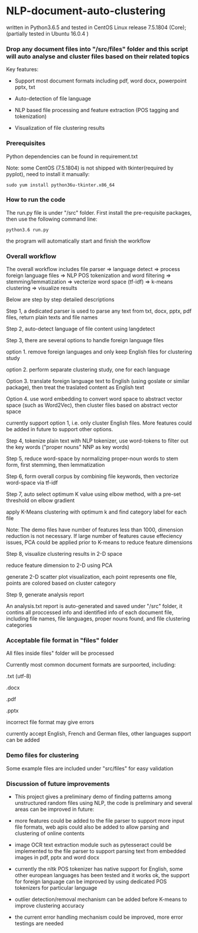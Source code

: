 # NLP-document-auto-clustering

written in Python3.6.5 and tested in CentOS Linux release 7.5.1804 (Core); (partially tested in Ubuntu 16.0.4 )

### Drop any document files into  "/src/files" folder and this script will auto analyse and cluster files based on their related topics

Key features:

- Support most document formats including pdf, word docx, powerpoint pptx, txt

- Auto-detection of file language

- NLP based file processing and feature extraction (POS tagging and tokenization)

- Visualization of file clustering results

### Prerequisites

Python dependencies can be found in requirement.txt

Note: some CentOS (7.5.1804) is not shipped with tkinter(required by pyplot), need to install it manually:

```
sudo yum install python36u-tkinter.x86_64
```

### How to run the code

The run.py file is under "/src" folder.  First install the pre-requisite packages, then use the following command line:

```
python3.6 run.py
```

the program will automatically start and finish the workflow

### Overall workflow

The overall workflow includes file parser => language detect => process foreign language files => NLP POS tokenization and word filtering => stemming/lemmatization => vecterize word space (tf-idf) => k-means clustering => visualize results

Below are step by step detailed descriptions

Step 1, a dedicated parser is used to parse any text from txt, docx, pptx, pdf files, return plain texts and file names

Step 2, auto-detect language of file content using langdetect

Step 3, there are several options to handle foreign language files

option 1. remove foreign languages and only keep English files for clustering study

option 2. perform separate clustering study, one for each language

Option 3. translate foreign language text to English (using goslate or similar package), then treat the traslated content as English text

Option 4. use word embedding to convert word space to abstract vector space (such as Word2Vec), then cluster files based on abstract vector space

currently support option 1, i.e. only cluster English files.  More features could be added in future to support other options.

Step 4, tokenize plain text with NLP tokenizer, use word-tokens to filter out the key words ("proper nouns" NNP as key words)

Step 5, reduce word-space by normalizing proper-noun words to stem form, first stemming, then lemmatization

Step 6, form overall corpus by combining file keywords, then vectorize word-space via tf-idf

Step 7, auto select optimum K value using elbow method, with a pre-set threshold on elbow gradient

apply K-Means clustering with optimum k and find category label for each file

Note: The demo files have number of features less than 1000, dimension reduction is not necessary. If large number of features cause effeciency issues, PCA could be applied prior to K-means to reduce feature dimensions

Step 8, visualize clustering results in 2-D space

reduce feature dimension to 2-D using PCA

generate 2-D scatter plot visualization, each point represents one file, points are colored based on cluster category

Step 9, generate analysis report

An analysis.txt report is auto-generated and saved under "/src" folder, it contins all proccessed info and identified info of each document file, including file names, file languages, proper nouns found, and file clustering categories

### Acceptable file format in "files" folder

All files inside files" folder will be processed

Currently most common document formats are surpoorted, including:

.txt (utf-8)

.docx

.pdf

.pptx

incorrect file format may give errors

currently accept English, French and German files, other languages support can be added

### Demo files for clustering

Some example files are included under "src/files" for easy validation

### Discussion of future improvements

- This project gives a preliminary demo of finding patterns among unstructured random files using NLP, the code is preliminary and several areas can be improved in future:

- more features could be added to the file parser to support more input file formats, web apis could also be added to allow parsing and clustering of online contents 

- image OCR text extraction module such as pytesseract could be implemented to the file parser to support parsing text from embedded images in pdf, pptx and word docx

- currently the nltk POS tokenizer has native support for English, some other european languages has been tested and it works ok, the support for foreign language can be improved by using dedicated POS tokenizers for particular language

- outlier detection/removal mechanism can be added before K-means to improve clustering accuracy

- the current error handling mechanism could be improved, more error testings are needed

